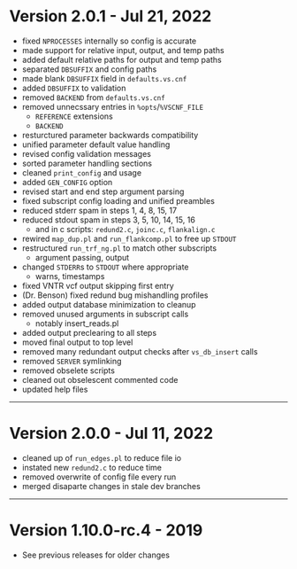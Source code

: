 # Version 2.0.1 - Jul 21, 2022

- fixed `NPROCESSES` internally so config is accurate
- made support for relative input, output, and temp paths
- added default relative paths for output and temp paths
- separated `DBSUFFIX` and config paths
- made blank `DBSUFFIX` field in `defaults.vs.cnf`
- added `DBSUFFIX` to validation
- removed `BACKEND` from `defaults.vs.cnf`
- removed unnecssary entries in `%opts`/`%VSCNF_FILE`
  - `REFERENCE` extensions
  - `BACKEND`
- resturctured parameter backwards compatibility
- unified parameter default value handling
- revised config validation messages
- sorted parameter handling sections
- cleaned `print_config` and usage
- added `GEN_CONFIG` option
- revised start and end step argument parsing
- fixed subscript config loading and unified preambles
- reduced stderr spam in steps 1, 4, 8, 15, 17
- reduced stdout spam in steps 3, 5, 10, 14, 15, 16
  - and in c scripts: `redund2.c`, `joinc.c`, `flankalign.c`
- rewired `map_dup.pl` and `run_flankcomp.pl` to free up `STDOUT`
- restructured `run_trf_ng.pl` to match other subscripts
  - argument passing, output
- changed `STDERR`s to `STDOUT` where appropriate
  - warns, timestamps
- fixed VNTR vcf output skipping first entry
- (Dr. Benson) fixed redund bug mishandling profiles
- added output database minimization to cleanup
- removed unused arguments in subscript calls
  - notably insert_reads.pl
- added output preclearing to all steps
- moved final output to top level
- removed many redundant output checks after `vs_db_insert` calls
- removed `SERVER` symlinking
- removed obselete scripts
- cleaned out obselescent commented code
- updated help files

---
# Version 2.0.0 - Jul 11, 2022

- cleaned up of `run_edges.pl` to reduce file io
- instated new `redund2.c` to reduce time
- removed overwrite of config file every run
- merged disaparte changes in stale dev branches

---
# Version 1.10.0-rc.4 - 2019

- See previous releases for older changes
